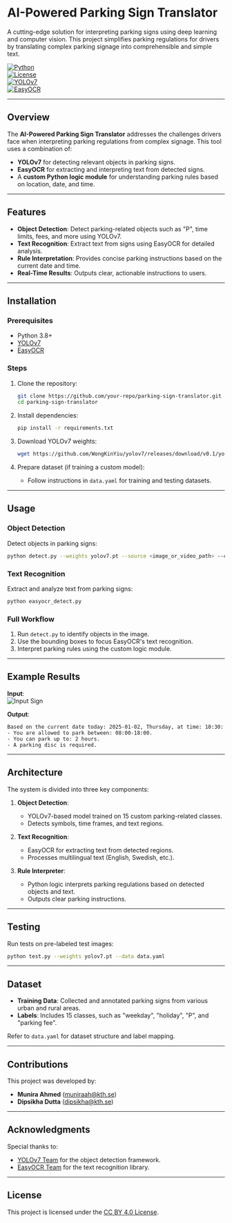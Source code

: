 
# AI-Powered Parking Sign Translator

A cutting-edge solution for interpreting parking signs using deep learning and computer vision. This project simplifies parking regulations for drivers by translating complex parking signage into comprehensible and simple text.

[![Python](https://img.shields.io/badge/Python-3.8%2B-blue)](https://www.python.org/)  
[![License](https://img.shields.io/badge/License-CC%20BY%204.0-blue)](https://creativecommons.org/licenses/by/4.0/)  
[![YOLOv7](https://img.shields.io/badge/YOLOv7-ObjectDetection-red)](https://github.com/WongKinYiu/yolov7)  
[![EasyOCR](https://img.shields.io/badge/EasyOCR-TextRecognition-green)](https://github.com/JaidedAI/EasyOCR)

---

## Overview

The **AI-Powered Parking Sign Translator** addresses the challenges drivers face when interpreting parking regulations from complex signage. This tool uses a combination of:

- **YOLOv7** for detecting relevant objects in parking signs.
- **EasyOCR** for extracting and interpreting text from detected signs.
- A **custom Python logic module** for understanding parking rules based on location, date, and time.

---

## Features

- **Object Detection**: Detect parking-related objects such as "P", time limits, fees, and more using YOLOv7.
- **Text Recognition**: Extract text from signs using EasyOCR for detailed analysis.
- **Rule Interpretation**: Provides concise parking instructions based on the current date and time.
- **Real-Time Results**: Outputs clear, actionable instructions to users.

---

## Installation

### Prerequisites

- Python 3.8+
- [YOLOv7](https://github.com/WongKinYiu/yolov7)
- [EasyOCR](https://github.com/JaidedAI/EasyOCR)

### Steps

1. Clone the repository:
   ```bash
   git clone https://github.com/your-repo/parking-sign-translator.git
   cd parking-sign-translator
   ```

2. Install dependencies:
   ```bash
   pip install -r requirements.txt
   ```

3. Download YOLOv7 weights:
   ```bash
   wget https://github.com/WongKinYiu/yolov7/releases/download/v0.1/yolov7.pt
   ```

4. Prepare dataset (if training a custom model):
   - Follow instructions in `data.yaml` for training and testing datasets.

---

## Usage

### Object Detection

Detect objects in parking signs:
```bash
python detect.py --weights yolov7.pt --source <image_or_video_path> --conf-thres 0.25
```

### Text Recognition

Extract and analyze text from parking signs:
```bash
python easyocr_detect.py
```

### Full Workflow

1. Run `detect.py` to identify objects in the image.
2. Use the bounding boxes to focus EasyOCR's text recognition.
3. Interpret parking rules using the custom logic module.

---

## Example Results

**Input**:  
![Input Sign](https://example.com/input-sign.png)

**Output**:
```plaintext
Based on the current date today: 2025-01-02, Thursday, at time: 10:30:
- You are allowed to park between: 08:00-18:00.
- You can park up to: 2 hours.
- A parking disc is required.
```

---

## Architecture

The system is divided into three key components:

1. **Object Detection**:
   - YOLOv7-based model trained on 15 custom parking-related classes.
   - Detects symbols, time frames, and text regions.

2. **Text Recognition**:
   - EasyOCR for extracting text from detected regions.
   - Processes multilingual text (English, Swedish, etc.).

3. **Rule Interpreter**:
   - Python logic interprets parking regulations based on detected objects and text.
   - Outputs clear parking instructions.

---

## Testing

Run tests on pre-labeled test images:
```bash
python test.py --weights yolov7.pt --data data.yaml
```

---

## Dataset

- **Training Data**: Collected and annotated parking signs from various urban and rural areas.
- **Labels**: Includes 15 classes, such as "weekday", "holiday", "P", and "parking fee".

Refer to `data.yaml` for dataset structure and label mapping.

---

## Contributions

This project was developed by:
- **Munira Ahmed** ([muniraah@kth.se](mailto:muniraah@kth.se))
- **Dipsikha Dutta** ([dipsikha@kth.se](mailto:dipsikha@kth.se))

---

## Acknowledgments

Special thanks to:
- [YOLOv7 Team](https://github.com/WongKinYiu/yolov7) for the object detection framework.
- [EasyOCR Team](https://github.com/JaidedAI/EasyOCR) for the text recognition library.

---

## License

This project is licensed under the [CC BY 4.0 License](https://creativecommons.org/licenses/by/4.0/).
